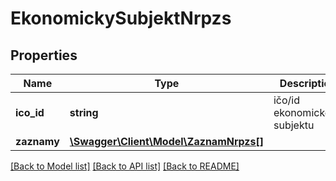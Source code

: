 # EkonomickySubjektNrpzs

## Properties
Name | Type | Description | Notes
------------ | ------------- | ------------- | -------------
**ico_id** | **string** | ičo/id ekonomického subjektu | [optional] 
**zaznamy** | [**\Swagger\Client\Model\ZaznamNrpzs[]**](ZaznamNrpzs.md) |  | [optional] 

[[Back to Model list]](../../README.md#documentation-for-models) [[Back to API list]](../../README.md#documentation-for-api-endpoints) [[Back to README]](../../README.md)


